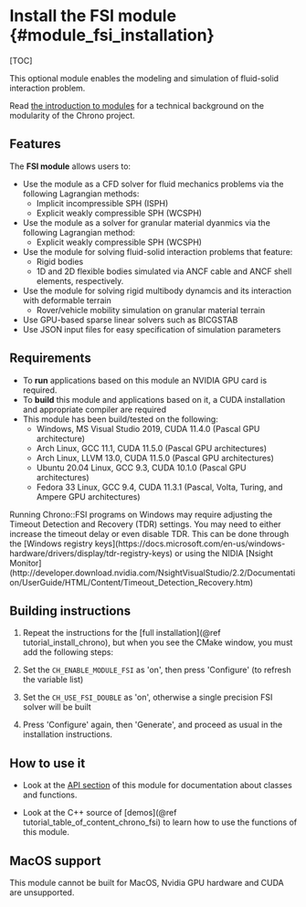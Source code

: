 Install the FSI module {#module_fsi_installation}
==========================

[TOC]

This optional module enables the modeling and simulation of fluid-solid interaction problem. 

Read [the introduction to modules](modularity.html) for a technical 
background on the modularity of the Chrono project.

## Features

The **FSI module** allows users to:

- Use the module as a CFD solver for fluid mechanics problems via the following Lagrangian methods:
   - Implicit incompressible SPH (ISPH)
   - Explicit weakly compressible SPH (WCSPH)
- Use the module as a solver for granular material dyanmics via the following Lagrangian method:
   - Explicit weakly compressible SPH (WCSPH)
- Use the module for solving fluid-solid interaction problems that feature:
   - Rigid bodies
   - 1D and 2D flexible bodies simulated via ANCF cable and ANCF shell elements, respectively.
- Use the module for solving rigid multibody dynamcis and its interaction with deformable terrain
   - Rover/vehicle mobility simulation on granular material terrain
- Use GPU-based sparse linear solvers such as BICGSTAB
- Use JSON input files for easy specification of simulation parameters

## Requirements

- To **run** applications based on this module an NVIDIA GPU card is required.
- To **build** this module and applications based on it, a CUDA installation and appropriate compiler are required
- This module has been build/tested on the following:
   - Windows, MS Visual Studio 2019, CUDA 11.4.0 (Pascal GPU architecture)
   - Arch Linux, GCC 11.1, CUDA 11.5.0 (Pascal GPU architectures)
   - Arch Linux, LLVM 13.0, CUDA 11.5.0 (Pascal GPU architectures)
   - Ubuntu 20.04 Linux, GCC 9.3, CUDA 10.1.0 (Pascal GPU architectures)
   - Fedora 33 Linux, GCC 9.4, CUDA 11.3.1 (Pascal, Volta, Turing, and Ampere GPU architectures)

<div class="ce-warning">
Running Chrono::FSI programs on Windows may require adjusting the Timeout Detection and Recovery (TDR) settings. You may need to either increase the timeout delay or even disable TDR. This can be done through the [Windows registry keys](https://docs.microsoft.com/en-us/windows-hardware/drivers/display/tdr-registry-keys) or using the NIDIA [Nsight Monitor](http://developer.download.nvidia.com/NsightVisualStudio/2.2/Documentation/UserGuide/HTML/Content/Timeout_Detection_Recovery.htm)
</div>

## Building instructions

1. Repeat the instructions for the [full installation](@ref tutorial_install_chrono), but when you see the CMake window, you must add the following steps:

2. Set the `CH_ENABLE_MODULE_FSI` as 'on', then press 'Configure' (to refresh the variable list)

3. Set the `CH_USE_FSI_DOUBLE` as 'on', otherwise a single precision FSI solver will be built

4. Press 'Configure' again, then 'Generate', and proceed as usual in the installation instructions.

## How to use it

- Look at the [API section](group__fsi.html) of this module for documentation about classes and functions.

- Look at the C++ source of [demos](@ref tutorial_table_of_content_chrono_fsi) to learn how to use the functions of this module.

## MacOS support

This module cannot be built for MacOS, Nvidia GPU hardware and CUDA are unsupported.
